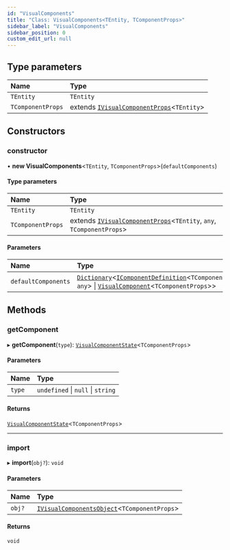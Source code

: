 ```yaml
---
id: "VisualComponents"
title: "Class: VisualComponents<TEntity, TComponentProps>"
sidebar_label: "VisualComponents"
sidebar_position: 0
custom_edit_url: null
---
```


## Type parameters

| Name | Type |
| :------ | :------ |
| `TEntity` | `TEntity` |
| `TComponentProps` | extends [`IVisualComponentProps`](../interfaces/IVisualComponentProps)<`TEntity`\> |

## Constructors

### constructor

• **new VisualComponents**<`TEntity`, `TComponentProps`\>(`defaultComponents`)

#### Type parameters

| Name | Type |
| :------ | :------ |
| `TEntity` | `TEntity` |
| `TComponentProps` | extends [`IVisualComponentProps`](../interfaces/IVisualComponentProps)<`TEntity`, `any`, `TComponentProps`\> |

#### Parameters

| Name | Type |
| :------ | :------ |
| `defaultComponents` | [`Dictionary`](../interfaces/Dictionary)<[`IComponentDefinition`](../interfaces/IComponentDefinition)<`TComponentProps`, `any`\> \| [`VisualComponent`](../#visualcomponent)<`TComponentProps`\>\> |

## Methods

### getComponent

▸ **getComponent**(`type`): [`VisualComponentState`](VisualComponentState)<`TComponentProps`\>

#### Parameters

| Name | Type |
| :------ | :------ |
| `type` | `undefined` \| ``null`` \| `string` |

#### Returns

[`VisualComponentState`](VisualComponentState)<`TComponentProps`\>

___

### import

▸ **import**(`obj?`): `void`

#### Parameters

| Name | Type |
| :------ | :------ |
| `obj?` | [`IVisualComponentsObject`](../interfaces/IVisualComponentsObject)<`TComponentProps`\> |

#### Returns

`void`
